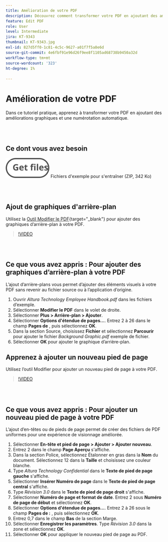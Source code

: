 ```yaml
---
title: Amélioration de votre PDF
description: Découvrez comment transformer votre PDF en ajoutant des améliorations graphiques et une numérotation automatique
feature: Edit PDF
role: User
level: Intermediate
jira: KT-9343
thumbnail: KT-9343.jpg
exl-id: 827d5ff0-1c81-4c5c-9627-a01f7f5a8e6d
source-git-commit: 4e6fbf91e96d26f9ee8f1105ad68738b9450a32d
workflow-type: tm+mt
source-wordcount: '323'
ht-degree: 1%

---
```


# Amélioration de votre PDF

Dans ce tutoriel pratique, apprenez à transformer votre PDF en ajoutant des améliorations graphiques et une numérotation automatique.

<br> 

## Ce dont vous avez besoin

[![Téléch. fichiers](../assets/Getfiles.svg)](../assets/Enhance.zip)
Fichiers d&#39;exemple pour s&#39;entraîner (ZIP, 342 Ko)

<br> 

## Ajout de graphiques d&#39;arrière-plan

Utilisez la [Outil Modifier le PDF](https://www.adobe.com/fr/acrobat/online/pdf-editor.html){target="_blank"} pour ajouter des graphiques d’arrière-plan à votre PDF.

>[!VIDEO](https://video.tv.adobe.com/v/338746?hidetitle=true)

<br> 

## Ce que vous avez appris : Pour ajouter des graphiques d’arrière-plan à votre PDF

L’ajout d’arrière-plans vous permet d’ajouter des éléments visuels à votre PDF sans revenir au fichier source ou à l’application d’origine.

1. Ouvrir *Altura Technology Employee Handbook.pdf* dans les fichiers d’exemple.
1. Sélectionner **Modifier le PDF** dans le volet de droite.
1. Sélectionner **Plus > Arrière-plan > Ajouter**.
1. Sélectionner **Options d&#39;étendue de pages...**.
Entrez 2 à 26 dans le champ **Pages de** , puis sélectionnez **OK**.
1. Dans la section Source, choisissez **Fichier** et sélectionnez **Parcourir** pour ajouter le fichier *Background Graphic.pdf* exemple de fichier.
1. Sélectionner **OK** pour ajouter le graphique d’arrière-plan.

## Apprenez à ajouter un nouveau pied de page

Utilisez l’outil Modifier pour ajouter un nouveau pied de page à votre PDF.

>[!VIDEO](https://video.tv.adobe.com/v/338745?hidetitle=true)

<br> 

## Ce que vous avez appris : Pour ajouter un nouveau pied de page à votre PDF

L’ajout d’en-têtes ou de pieds de page permet de créer des fichiers de PDF uniformes pour une expérience de visionnage améliorée.

1. Sélectionner **En-tête et pied de page > Ajouter > Ajouter nouveau**.
1. Entrez 2 dans le champ **Page Aperçu** s&#39;affiche.
1. Dans la section Police, sélectionnez Étalonner en gras dans la **Nom** du document.
Sélectionnez 12 dans la **Taille** et choisissez une couleur blanche.
1. Type *Altura Technology Confidential* dans le **Texte de pied de page gauche** s&#39;affiche.
1. Sélectionner **Insérer Numéro de page** dans le **Texte de pied de page central** s&#39;affiche.
1. Type *Révision 3.0* dans le **Texte de pied de page droit** s&#39;affiche.
1. Sélectionner **Numéro de page et format de date**.
Entrez 2 sous **Numéro de page de début** et sélectionnez **OK**.
1. Sélectionner **Options d&#39;étendue de pages...**.
Entrez 2 à 26 sous le champ **Pages de :** , puis sélectionnez **OK**.
1. Entrez 0,7 dans le champ **Bas** de la section Marge.
1. Sélectionner **Enregistrer les paramètres**.
Type *Révision 3.0* dans la zone et sélectionnez **OK**.
1. Sélectionner **OK** pour appliquer le nouveau pied de page au PDF.
